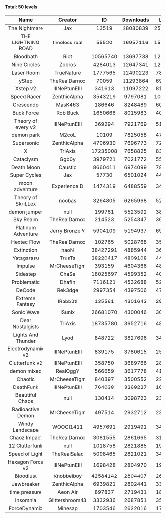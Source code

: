 #### Total: 50 levels

| Name | Creator | ID | Downloads | Likes |
|:---:|:---:|:---:|:---:|:---:|
| The Nightmare | Jax | 13519 | 28080839 | 2565417
| THE LIGHTNING ROAD | timeless real | 55520 | 16957116 | 1521619
| Bloodbath | Riot | 10565740 | 13697738 | 1235383
| Nine Circles | Zobros | 4284013 | 12647341 | 1262642
| Laser Room | TrueNature | 1777565 | 12490223 | 781401
| yStep | TheRealDarnoc | 70059 | 11293864 | 695182
| Xstep v2 | IIINePtunEIII | 341613 | 11097222 | 811694
| Speed Racer | ZenthicAlpha | 3543219 | 9797081 | 1047822
| Crescendo | MasK463 | 186646 | 8248489 | 600219
| Buck Force | Rob Buck | 1650666 | 8015983 | 407132
| Theory of every v2 | IIINePtunEIII | 369294 | 7921769 | 519549
| demon park | M2coL | 10109 | 7825058 | 472392
| Supersonic | ZenthicAlpha | 4706930 | 7696773 | 728021
| X | TriAxis | 17235008 | 7658825 | 837892
| Cataclysm | Ggb0y | 3979721 | 7021772 | 556447
| Death Moon  | Caustic | 8660411 | 6974099 | 781275
| Super Cycles | Jax | 57730 | 6501024 | 442291
| moon adventure | Experience D | 1474319 | 6488559 | 349558
| Theory of SkriLLex | noobas | 3264805 | 6265968 | 521211
| demon jumper | null | 199761 | 5523592 | 386227
| Sky Realm | TheRealDarnoc | 214523 | 5254347 | 360747
| Platinum Adventure | Jerry Bronze V | 5904109 | 5194937 | 699407
| Hextec Flow | TheRealDarnoc | 102765 | 5028768 | 359143
| Extinction | haoN | 38427291 | 4885944 | 365220
| Yatagarasu  | TrusTa | 28220417 | 4809108 | 442989
| Impulse | MrCheeseTigrr | 393159 | 4604366 | 480660
| Sidestep | ChaSe | 18025697 | 4599352 | 401047
| Problematic | Dhafin | 7116121 | 4532688 | 527380
| DeCode | Rek3dge | 2997354 | 4397506 | 474836
| Extreme Fantasy | IRabb2tI | 135561 | 4301643 | 298571
| Sonic Wave | lSunix | 26681070 | 4300046 | 307404
| Dear Nostalgists | TriAxis | 18735780 | 3952716 | 485211
| Lights And Thunder | Lyod | 848722 | 3827696 | 341571
| Electrodynamix v2 | IIINePtunEIII | 839175 | 3780615 | 258481
| Clutterfunk v2 | IIINePtunEIII | 358750 | 3689766 | 280993
| demon mixed | RealOggY | 566659 | 3617778 | 418517
| Chaotic | MrCheeseTigrr | 840397 | 3500552 | 229669
| DeathFunk | IIINePtunEIII | 764038 | 3269227 | 168764
| Beautiful Chaos | null | 130414 | 3098723 | 232619
| Radioactive Demon | MrCheeseTigrr | 497514 | 2932712 | 236022
| Windy Landscape | WOOGI1411 | 4957691 | 2919491 | 346504
| Chaoz Impact | TheRealDarnoc | 3081555 | 2861665 | 319560
| 12 Clutterfunk | null | 1018758 | 2821885 | 192440
| Speed of Light | TheRealSalad | 5098465 | 2821021 | 346513
| Hexagon Force v2 | IIINePtunEIII | 1698428 | 2804970 | 191338
| Bloodlust | Knobbelboy | 42584142 | 2804407 | 263935
| Jawbreaker | ZenthicAlpha | 6939821 | 2802441 | 335480
| time pressure | Aeon Air | 897837 | 2719431 | 184600
| Insomnia | Glittershroom43 | 3332936 | 2687851 | 355024
| ForceDynamix | Minesap | 1703546 | 2622016 | 179025
